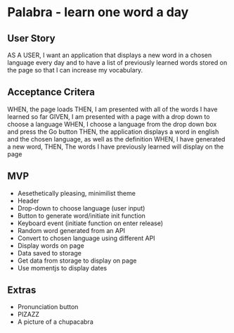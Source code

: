 # Palabra - learn one word a day

## User Story
AS A USER, I want an application that displays a new word in a chosen language every day and to have a list of previously learned words stored on the page so that I can increase my vocabulary.

## Acceptance Critera
WHEN, the page loads
THEN, I am presented with all of the words I have learned so far
GIVEN, I am presented with a page with a drop down to choose a language
WHEN, I choose a language from the drop down box and press the Go button
THEN, the application displays a word in english and the chosen language, as well as the definition
WHEN, I have generated a new word,
THEN, The words I have previously learned will display on the page

## MVP
- Aesethetically pleasing, minimilist theme
- Header
- Drop-down to choose language (user input)
- Button to generate word/initiate init function
- Keyboard event (initiate function on enter release)
- Random word generated from an API
- Convert to chosen language using different API
- Display words on page
- Data saved to storage 
- Get data from storage to display on page 
- Use momentjs to display dates

## Extras
- Pronunciation button
- PIZAZZ
- A picture of a chupacabra

